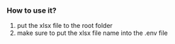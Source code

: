 ### How to use it?
1. put the xlsx file to the root folder
2. make sure to put the xlsx file name into the .env file
